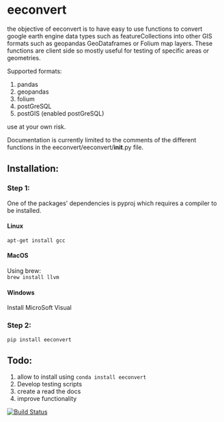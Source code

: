 # eeconvert

the objective of eeconvert is to have easy to use functions to convert google earth engine data types such as featureCollections into other GIS formats such as geopandas GeoDataframes or Folium map layers. These functions are client side so mostly useful for testing of specific areas or geometries.

Supported formats:

1. pandas
1. geopandas
1. folium 
1. postGreSQL
1. postGIS (enabled postGreSQL)

use at your own risk.  

Documentation is currently limited to the comments of the different functions in the eeconvert/eeconvert/__init__.py file. 



## Installation:  

### Step 1:  

One of the packages' dependencies is pyproj which requires a compiler to be installed. 

#### Linux 

`apt-get install gcc`

#### MacOS

Using brew:  
`brew install llvm`


#### Windows

Install MicroSoft Visual


### Step 2:  

`pip install eeconvert`


## Todo: 
1. allow to install using `conda install eeconvert` 
1. Develop testing scripts
1. create a read the docs
1. improve functionality


[![Build Status](https://travis-ci.org/rutgerhofste/eeconvert.svg?branch=master)](https://travis-ci.org/rutgerhofste/eeconvert)
